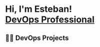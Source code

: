 <h1>Hi, I'm Esteban! <br/><a href="https://www.linkedin.com/in/esteban-garcia-hashtagesteban/">DevOps Professional</a></h1>  

<h2>👨‍💻 DevOps Projects </h2>  






<!--
**hashtagesteban/hashtagesteban** is a ✨ _special_ ✨ repository because its `README.md` (this file) appears on your GitHub profile.

Here are some ideas to get you started:

- 🔭 I’m currently working on ...
- 🌱 I’m currently learning ...
- 👯 I’m looking to collaborate on ...
- 🤔 I’m looking for help with ...
- 💬 Ask me about ...
- 📫 How to reach me: ...
- 😄 Pronouns: ...
- ⚡ Fun fact: ...
-->
